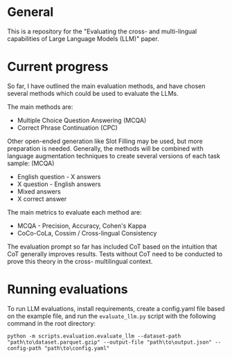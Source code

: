 # General

This is a repository for the "Evaluating the cross- and multi-lingual capabilities of Large Language Models (LLM)" paper.

# Current progress

So far, I have outlined the main evaluation methods, and have chosen several methods which could be used to evaluate the LLMs. 

The main methods are:
- Multiple Choice Question Answering (MCQA)
- Correct Phrase Continuation (CPC)

Other open-ended generation like Slot Filling may be used, but more preparation is needed.
Generally, the methods will be combined with language augmentation techniques to create several versions of each task sample:
(MCQA)
- English question - X answers
- X question - English answers
- Mixed answers
- X correct answer

The main metrics to evaluate each method are: 
- MCQA - Precision, Accuracy, Cohen's Kappa 
- CoCo-CoLa, Cossim / Cross-lingual Consistency 

The evaluation prompt so far has included CoT based on the intuition that CoT generally improves results. Tests without CoT need to be conducted to prove this theory in the cross- multilingual context.

# Running evaluations

To run LLM evaluations, install requirements, create a config.yaml file based on the example file, and run the `evaluate_llm.py` script with the following command in the root directory:
```
python -m scripts.evaluation.evaluate_llm --dataset-path "path\to\dataset.parquet.gzip" --output-file "path\to\output.json" --config-path "path\to\config.yaml"
```
